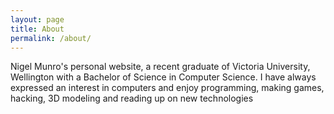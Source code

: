 ```yaml
---
layout: page
title: About
permalink: /about/
---
```



Nigel Munro's personal website, a recent graduate
of Victoria University, Wellington with a Bachelor of Science in Computer Science. I have always expressed an interest in computers and enjoy programming, making games, hacking, 3D modeling and reading up on new technologies



[jekyll-organization]: https://github.com/jekyll
